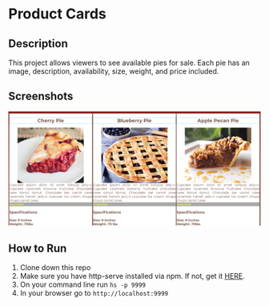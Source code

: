 # Product Cards

## Description
This project allows viewers to see available pies for sale.  Each pie has an image, description, availability, size, weight, and price included.
## Screenshots
![This is a screenshot of pie product cards](screenshots/pie_cards_ss.png)
## How to Run
1. Clone down this repo
1. Make sure you have  http-serve installed via npm. If not, get it [HERE](https://npmjs.com/package/http-server).
1. On your command line run `hs -p 9999`
1. In your browser go to `http://localhost:9999`